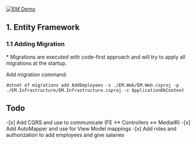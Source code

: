 [![EM Demo](https://img.youtube.com/vi/dDwdu6Elq8c/0.jpg)](https://www.youtube.com/watch?v=dDwdu6Elq8c)

<h2>1. Entity Framework</h2>
<h3>1.1 Adding Migration</h3>
* Migrations are executed with code-first approach and will try to apply all migrations at the startup.

Add migration command:

`dotnet ef migrations add AddEmployees -s ./EM.Web/EM.Web.csproj -p ./EM.Infrastructure/EM.Infrastructure.csproj -c ApplicationDbContext`

<h2>Todo</h2>
-[x] Add CQRS and use to communicate (FE <-> Controllers <-> MediatR)
-[x] Add AutoMapper and use for View Model mappings
-[x] Add roles and authorization to add employees and give salaries